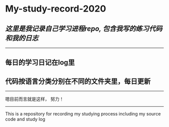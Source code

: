 # My-study-record-2020

## *这里是我记录自己学习进程repo, 包含我写的练习代码和我的日志*
***

## 每日的学习日记在log里

## 代码按语言分类分别在不同的文件夹里，每日更新

***
嗯目前而言就是这样，
努力！

***
This is a repository for recording my studying process
including my source code and study log
